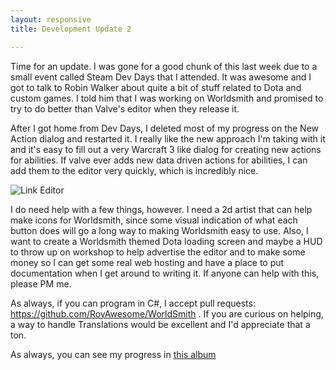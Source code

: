 ```yaml
---
layout: responsive
title: Development Update 2

---
```


Time for an update.  I was gone for a good chunk of this last week due to a small event called Steam Dev Days that I attended.  It was awesome and I got to talk to Robin Walker about quite a bit of stuff related to Dota and custom games.  I told him that I was working on Worldsmith and promised to try to do better than Valve's editor when they release it.  

After I got home from Dev Days, I deleted most of my progress on the New Action dialog and restarted it.  I really like the new approach I'm taking with it and it's easy to fill out a very Warcraft 3 like dialog for creating new actions for abilities.  If valve ever adds new data driven actions for abilities, I can add them to the editor very quickly, which is incredibly nice. 

![Link Editor](http://i.imgur.com/2nTj7C0.png)

I do need help with a few things, however.  I need a 2d artist that can help make icons for Worldsmith, since some visual indication of what each button does will go a long way to making Worldsmith easy to use.  Also, I want to create a Worldsmith themed Dota loading screen and maybe a HUD to throw up on workshop to help advertise the editor and to make some money so I can get some real web hosting and have a place to put documentation when I get around to writing it.  If anyone can help with this, please PM me.

As always, if you can program in C#, I accept pull requests: https://github.com/RoyAwesome/WorldSmith .  If you are curious on helping, a way to handle Translations would be excellent and I'd appreciate that a ton.  


As always, you can see my progress in [this album](http://imgur.com/a/xGOwR#0)

